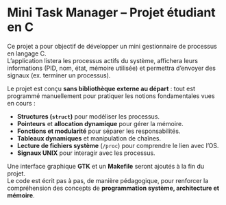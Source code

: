 # Mini Task Manager – Projet étudiant en C

Ce projet a pour objectif de développer un mini gestionnaire de processus en langage C.  
L’application listera les processus actifs du système, affichera leurs informations (PID, nom, état, mémoire utilisée) et permettra d’envoyer des signaux (ex. terminer un processus).  

Le projet est conçu **sans bibliothèque externe au départ** : tout est programmé manuellement pour pratiquer les notions fondamentales vues en cours :

- **Structures (`struct`)** pour modéliser les processus.  
- **Pointeurs** et **allocation dynamique** pour gérer la mémoire.  
- **Fonctions et modularité** pour séparer les responsabilités.  
- **Tableaux dynamiques** et manipulation de chaînes.  
- **Lecture de fichiers système** (`/proc`) pour comprendre le lien avec l’OS.  
- **Signaux UNIX** pour interagir avec les processus.  

Une interface graphique **GTK** et un **Makefile** seront ajoutés à la fin du projet.  
Le code est écrit pas à pas, de manière pédagogique, pour renforcer la compréhension des concepts de **programmation système, architecture et mémoire**.
